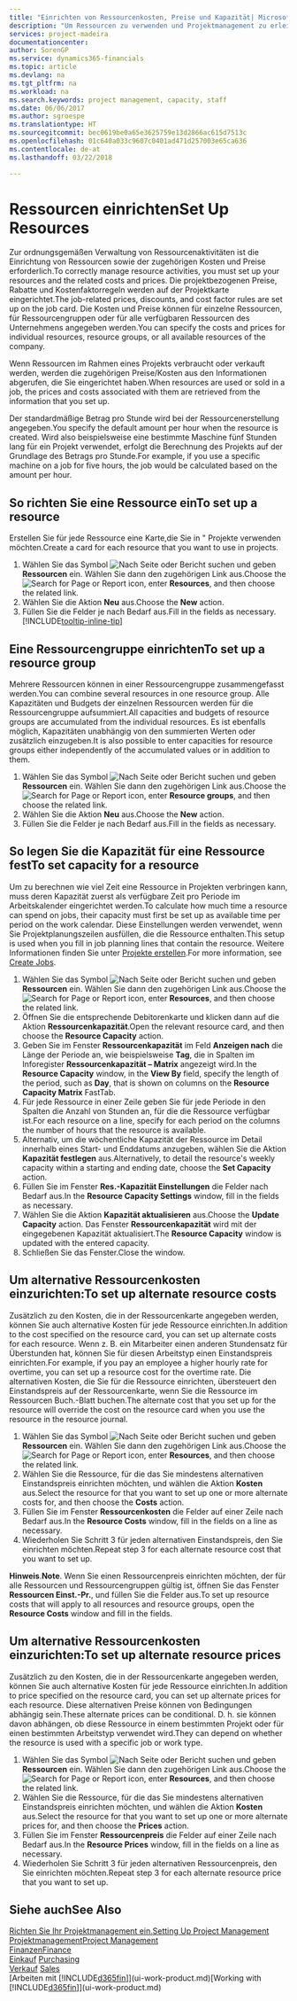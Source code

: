 ```yaml
---
title: "Einrichten von Ressourcenkosten, Preise und Kapazität| Microsoft Docs"
description: "Um Ressourcen zu verwenden und Projektmanagement zu erleichtern, können Sie Kosten und Preisen für einzelne Ressourcen oder Ressourcengruppen angeben und die die Ressourcenkapazität festlegen."
services: project-madeira
documentationcenter: 
author: SorenGP
ms.service: dynamics365-financials
ms.topic: article
ms.devlang: na
ms.tgt_pltfrm: na
ms.workload: na
ms.search.keywords: project management, capacity, staff
ms.date: 06/06/2017
ms.author: sgroespe
ms.translationtype: HT
ms.sourcegitcommit: bec0619be0a65e3625759e13d2866ac615d7513c
ms.openlocfilehash: 01c640a033c9607c0401ad471d257003e65ca636
ms.contentlocale: de-at
ms.lasthandoff: 03/22/2018

---
```

# <a name="set-up-resources"></a><span data-ttu-id="32cdd-103">Ressourcen einrichten</span><span class="sxs-lookup"><span data-stu-id="32cdd-103">Set Up Resources</span></span>
<span data-ttu-id="32cdd-104">Zur ordnungsgemäßen Verwaltung von Ressourcenaktivitäten ist die Einrichtung von Ressourcen sowie der zugehörigen Kosten und Preise erforderlich.</span><span class="sxs-lookup"><span data-stu-id="32cdd-104">To correctly manage resource activities, you must set up your resources and the related costs and prices.</span></span> <span data-ttu-id="32cdd-105">Die projektbezogenen Preise, Rabatte und Kostenfaktorregeln werden auf der Projektkarte eingerichtet.</span><span class="sxs-lookup"><span data-stu-id="32cdd-105">The job-related prices, discounts, and cost factor rules are set up on the job card.</span></span> <span data-ttu-id="32cdd-106">Die Kosten und Preise können für einzelne Ressourcen, für Ressourcengruppen oder für alle verfügbaren Ressourcen des Unternehmens angegeben werden.</span><span class="sxs-lookup"><span data-stu-id="32cdd-106">You can specify the costs and prices for individual resources, resource groups, or all available resources of the company.</span></span>

<span data-ttu-id="32cdd-107">Wenn Ressourcen im Rahmen eines Projekts verbraucht oder verkauft werden, werden die zugehörigen Preise/Kosten aus den Informationen abgerufen, die Sie eingerichtet haben.</span><span class="sxs-lookup"><span data-stu-id="32cdd-107">When resources are used or sold in a job, the prices and costs associated with them are retrieved from the information that you set up.</span></span>

<span data-ttu-id="32cdd-108">Der standardmäßige Betrag pro Stunde wird bei der Ressourcenerstellung angegeben.</span><span class="sxs-lookup"><span data-stu-id="32cdd-108">You specify the default amount per hour when the resource is created.</span></span> <span data-ttu-id="32cdd-109">Wird also beispielsweise eine bestimmte Maschine fünf Stunden lang für ein Projekt verwendet, erfolgt die Berechnung des Projekts auf der Grundlage des Betrags pro Stunde.</span><span class="sxs-lookup"><span data-stu-id="32cdd-109">For example, if you use a specific machine on a job for five hours, the job would be calculated based on the amount per hour.</span></span>

## <a name="to-set-up-a-resource"></a><span data-ttu-id="32cdd-110">So richten Sie eine Ressource ein</span><span class="sxs-lookup"><span data-stu-id="32cdd-110">To set up a resource</span></span>
<span data-ttu-id="32cdd-111">Erstellen Sie für jede Ressource eine Karte,die Sie in " Projekte verwenden möchten.</span><span class="sxs-lookup"><span data-stu-id="32cdd-111">Create a card for each resource that you want to use in projects.</span></span>

1. <span data-ttu-id="32cdd-112">Wählen Sie das Symbol ![Nach Seite oder Bericht suchen](media/ui-search/search_small.png "Nach Seite oder Bericht suchen") und geben **Ressourcen** ein. Wählen Sie dann den zugehörigen Link aus.</span><span class="sxs-lookup"><span data-stu-id="32cdd-112">Choose the ![Search for Page or Report](media/ui-search/search_small.png "Search for Page or Report icon") icon, enter **Resources**, and then choose the related link.</span></span>
2. <span data-ttu-id="32cdd-113">Wählen Sie die Aktion **Neu** aus.</span><span class="sxs-lookup"><span data-stu-id="32cdd-113">Choose the **New** action.</span></span>
3. <span data-ttu-id="32cdd-114">Füllen Sie die Felder je nach Bedarf aus.</span><span class="sxs-lookup"><span data-stu-id="32cdd-114">Fill in the fields as necessary.</span></span> [!INCLUDE[tooltip-inline-tip](includes/tooltip-inline-tip_md.md)]  

## <a name="to-set-up-a-resource-group"></a><span data-ttu-id="32cdd-115">Eine Ressourcengruppe einrichten</span><span class="sxs-lookup"><span data-stu-id="32cdd-115">To set up a resource group</span></span>
<span data-ttu-id="32cdd-116">Mehrere Ressourcen können in einer Ressourcengruppe zusammengefasst werden.</span><span class="sxs-lookup"><span data-stu-id="32cdd-116">You can combine several resources in one resource group.</span></span> <span data-ttu-id="32cdd-117">Alle Kapazitäten und Budgets der einzelnen Ressourcen werden für die Ressourcengruppe aufsummiert.</span><span class="sxs-lookup"><span data-stu-id="32cdd-117">All capacities and budgets of resource groups are accumulated from the individual resources.</span></span> <span data-ttu-id="32cdd-118">Es ist ebenfalls möglich, Kapazitäten unabhängig von den summierten Werten oder zusätzlich einzugeben.</span><span class="sxs-lookup"><span data-stu-id="32cdd-118">It is also possible to enter capacities for resource groups either independently of the accumulated values or in addition to them.</span></span>

1. <span data-ttu-id="32cdd-119">Wählen Sie das Symbol ![Nach Seite oder Bericht suchen](media/ui-search/search_small.png "Nach Seite oder Bericht suchen") und geben **Ressourcen** ein. Wählen Sie dann den zugehörigen Link aus.</span><span class="sxs-lookup"><span data-stu-id="32cdd-119">Choose the ![Search for Page or Report](media/ui-search/search_small.png "Search for Page or Report icon") icon, enter **Resource groups**, and then choose the related link.</span></span>
2. <span data-ttu-id="32cdd-120">Wählen Sie die Aktion **Neu** aus.</span><span class="sxs-lookup"><span data-stu-id="32cdd-120">Choose the **New** action.</span></span>
3. <span data-ttu-id="32cdd-121">Füllen Sie die Felder je nach Bedarf aus.</span><span class="sxs-lookup"><span data-stu-id="32cdd-121">Fill in the fields as necessary.</span></span>

## <a name="to-set-capacity-for-a-resource"></a><span data-ttu-id="32cdd-122">So legen Sie die Kapazität für eine Ressource fest</span><span class="sxs-lookup"><span data-stu-id="32cdd-122">To set capacity for a resource</span></span>
<span data-ttu-id="32cdd-123">Um zu berechnen wie viel Zeit eine Ressource in Projekten verbringen kann, muss deren Kapazität zuerst als verfügbare Zeit pro Periode im Arbeitskalender eingerichtet werden.</span><span class="sxs-lookup"><span data-stu-id="32cdd-123">To calculate how much time a resource can spend on jobs, their capacity must first be set up as available time per period on the work calendar.</span></span> <span data-ttu-id="32cdd-124">Diese Einstellungen werden verwendet, wenn Sie Projektplanungszeilen ausfüllen, die die Ressource enthalten.</span><span class="sxs-lookup"><span data-stu-id="32cdd-124">This setup is used when you fill in job planning lines that contain the resource.</span></span> <span data-ttu-id="32cdd-125">Weitere Informationen finden Sie unter  [Projekte erstellen](projects-how-create-jobs.md).</span><span class="sxs-lookup"><span data-stu-id="32cdd-125">For more information, see [Create Jobs](projects-how-create-jobs.md).</span></span>

1. <span data-ttu-id="32cdd-126">Wählen Sie das Symbol ![Nach Seite oder Bericht suchen](media/ui-search/search_small.png "Nach Seite oder Bericht suchen") und geben **Ressourcen** ein. Wählen Sie dann den zugehörigen Link aus.</span><span class="sxs-lookup"><span data-stu-id="32cdd-126">Choose the ![Search for Page or Report](media/ui-search/search_small.png "Search for Page or Report icon") icon, enter **Resources**, and then choose the related link.</span></span>
2. <span data-ttu-id="32cdd-127">Öffnen Sie die entsprechende Debitorenkarte und klicken dann auf die Aktion **Ressourcenkapazität**.</span><span class="sxs-lookup"><span data-stu-id="32cdd-127">Open the relevant resource card, and then choose the **Resource Capacity** action.</span></span>
3. <span data-ttu-id="32cdd-128">Geben Sie im Fenster **Ressourcenkapazität** im Feld **Anzeigen nach** die Länge der Periode an, wie beispielsweise **Tag**, die in Spalten im Inforegister **Ressourcenkapazität – Matrix** angezeigt wird.</span><span class="sxs-lookup"><span data-stu-id="32cdd-128">In the **Resource Capacity** window, in the **View By** field, specify the length of the period, such as **Day**, that is shown on columns on the **Resource Capacity Matrix** FastTab.</span></span>
4. <span data-ttu-id="32cdd-129">Für jede Ressource in einer Zeile geben Sie für jede Periode in den Spalten die Anzahl von Stunden an, für die die Ressource verfügbar ist.</span><span class="sxs-lookup"><span data-stu-id="32cdd-129">For each resource on a line, specify for each period on the columns the number of hours that the resource is available.</span></span>
5. <span data-ttu-id="32cdd-130">Alternativ, um die wöchentliche Kapazität der Ressource im Detail innerhalb eines Start- und Enddatums anzugeben, wählen Sie die Aktion **Kapazität festlegen** aus.</span><span class="sxs-lookup"><span data-stu-id="32cdd-130">Alternatively, to detail the resource's weekly capacity within a starting and ending date, choose the **Set Capacity** action.</span></span>
6. <span data-ttu-id="32cdd-131">Füllen Sie im Fenster **Res.-Kapazität Einstellungen** die Felder nach Bedarf aus.</span><span class="sxs-lookup"><span data-stu-id="32cdd-131">In the **Resource Capacity Settings** window, fill in the fields as necessary.</span></span>
7. <span data-ttu-id="32cdd-132">Wählen Sie die Aktion **Kapazität aktualisieren** aus.</span><span class="sxs-lookup"><span data-stu-id="32cdd-132">Choose the **Update Capacity** action.</span></span> <span data-ttu-id="32cdd-133">Das Fenster **Ressourcenkapazität** wird mit der eingegebenen Kapazität aktualisiert.</span><span class="sxs-lookup"><span data-stu-id="32cdd-133">The **Resource Capacity** window is updated with the entered capacity.</span></span>
8. <span data-ttu-id="32cdd-134">Schließen Sie das Fenster.</span><span class="sxs-lookup"><span data-stu-id="32cdd-134">Close the window.</span></span>

## <a name="to-set-up-alternate-resource-costs"></a><span data-ttu-id="32cdd-135">Um alternative Ressourcenkosten einzurichten:</span><span class="sxs-lookup"><span data-stu-id="32cdd-135">To set up alternate resource costs</span></span>
<span data-ttu-id="32cdd-136">Zusätzlich zu den Kosten, die in der Ressourcenkarte angegeben werden, können Sie auch alternative Kosten für jede Ressource einrichten.</span><span class="sxs-lookup"><span data-stu-id="32cdd-136">In addition to the cost specified on the resource card, you can set up alternate costs for each resource.</span></span> <span data-ttu-id="32cdd-137">Wenn z. B. ein Mitarbeiter einen anderen Stundensatz für Überstunden hat, können Sie für diesen Arbeitstyp einen Einstandspreis einrichten.</span><span class="sxs-lookup"><span data-stu-id="32cdd-137">For example, if you pay an employee a higher hourly rate for overtime, you can set up a resource cost for the overtime rate.</span></span> <span data-ttu-id="32cdd-138">Die alternativen Kosten, die Sie für die Ressource einrichten, übersteuert den Einstandspreis auf der Ressourcenkarte, wenn Sie die Ressource im Ressourcen Buch.-Blatt buchen.</span><span class="sxs-lookup"><span data-stu-id="32cdd-138">The alternate cost that you set up for the resource will override the cost on the resource card when you use the resource in the resource journal.</span></span>

1. <span data-ttu-id="32cdd-139">Wählen Sie das Symbol ![Nach Seite oder Bericht suchen](media/ui-search/search_small.png "Nach Seite oder Bericht suchen") und geben **Ressourcen** ein. Wählen Sie dann den zugehörigen Link aus.</span><span class="sxs-lookup"><span data-stu-id="32cdd-139">Choose the ![Search for Page or Report](media/ui-search/search_small.png "Search for Page or Report icon") icon, enter **Resources**, and then choose the related link.</span></span>  
2. <span data-ttu-id="32cdd-140">Wählen Sie die Ressource, für die das Sie mindestens alternativen Einstandspreis einrichten möchten, und wählen die Aktion **Kosten** aus.</span><span class="sxs-lookup"><span data-stu-id="32cdd-140">Select the resource for that you want to set up one or more alternate costs for, and then choose the **Costs** action.</span></span>  
3. <span data-ttu-id="32cdd-141">Füllen Sie im Fenster **Ressourcenkosten** die Felder auf einer Zeile nach Bedarf aus.</span><span class="sxs-lookup"><span data-stu-id="32cdd-141">In the **Resource Costs** window, fill in the fields on a line as necessary.</span></span>  
4. <span data-ttu-id="32cdd-142">Wiederholen Sie Schritt 3 für jeden alternativen Einstandspreis, den Sie einrichten möchten.</span><span class="sxs-lookup"><span data-stu-id="32cdd-142">Repeat step 3 for each alternate resource cost that you want to set up.</span></span>

<span data-ttu-id="32cdd-143">**Hinweis**.</span><span class="sxs-lookup"><span data-stu-id="32cdd-143">**Note**.</span></span> <span data-ttu-id="32cdd-144">Wenn Sie einen Ressourcenpreis einrichten möchten, der für alle Ressourcen und Ressourcengruppen gültig ist, öffnen Sie das Fenster **Ressourcen Einst.-Pr.**, und füllen Sie die Felder aus.</span><span class="sxs-lookup"><span data-stu-id="32cdd-144">To set up resource costs that will apply to all resources and resource groups, open the **Resource Costs** window and fill in the fields.</span></span>

## <a name="to-set-up-alternate-resource-prices"></a><span data-ttu-id="32cdd-145">Um alternative Ressourcenkosten einzurichten:</span><span class="sxs-lookup"><span data-stu-id="32cdd-145">To set up alternate resource prices</span></span>
<span data-ttu-id="32cdd-146">Zusätzlich zu den Kosten, die in der Ressourcenkarte angegeben werden, können Sie auch alternative Kosten für jede Ressource einrichten.</span><span class="sxs-lookup"><span data-stu-id="32cdd-146">In addition to price specified on the resource card, you can set up alternate prices for each resource.</span></span> <span data-ttu-id="32cdd-147">Diese alternativen Preise können von Bedingungen abhängig sein.</span><span class="sxs-lookup"><span data-stu-id="32cdd-147">These alternate prices can be conditional.</span></span> <span data-ttu-id="32cdd-148">D. h. sie können davon abhängen, ob diese Ressource in einem bestimmten Projekt oder für einen bestimmten Arbeitstyp verwendet wird.</span><span class="sxs-lookup"><span data-stu-id="32cdd-148">They can depend on whether the resource is used with a specific job or work type.</span></span>

1. <span data-ttu-id="32cdd-149">Wählen Sie das Symbol ![Nach Seite oder Bericht suchen](media/ui-search/search_small.png "Nach Seite oder Bericht suchen") und geben **Ressourcen** ein. Wählen Sie dann den zugehörigen Link aus.</span><span class="sxs-lookup"><span data-stu-id="32cdd-149">Choose the ![Search for Page or Report](media/ui-search/search_small.png "Search for Page or Report icon") icon, enter **Resources**, and then choose the related link.</span></span>
2. <span data-ttu-id="32cdd-150">Wählen Sie die Ressource, für die das Sie mindestens alternativen Einstandspreis einrichten möchten, und wählen die Aktion **Kosten** aus.</span><span class="sxs-lookup"><span data-stu-id="32cdd-150">Select the resource for that you want to set up one or more alternate prices for, and then choose the **Prices** action.</span></span>
3. <span data-ttu-id="32cdd-151">Füllen Sie im Fenster **Ressourcenpreis** die Felder auf einer Zeile nach Bedarf aus.</span><span class="sxs-lookup"><span data-stu-id="32cdd-151">In the **Resource Prices** window, fill in the fields on a line as necessary.</span></span>
4. <span data-ttu-id="32cdd-152">Wiederholen Sie Schritt 3 für jeden alternativen Ressourcenpreis, den Sie einrichten möchten.</span><span class="sxs-lookup"><span data-stu-id="32cdd-152">Repeat step 3 for each alternate resource price that you want to set up.</span></span>

## <a name="see-also"></a><span data-ttu-id="32cdd-153">Siehe auch</span><span class="sxs-lookup"><span data-stu-id="32cdd-153">See Also</span></span>
[<span data-ttu-id="32cdd-154">Richten Sie Ihr Projektmanagement ein.</span><span class="sxs-lookup"><span data-stu-id="32cdd-154">Setting Up Project Management</span></span>](projects-setup-projects.md)  
[<span data-ttu-id="32cdd-155">Projektmanagement</span><span class="sxs-lookup"><span data-stu-id="32cdd-155">Project Management</span></span>](projects-manage-projects.md)  
[<span data-ttu-id="32cdd-156">Finanzen</span><span class="sxs-lookup"><span data-stu-id="32cdd-156">Finance</span></span>](finance.md)  
<span data-ttu-id="32cdd-157">[Einkauf](purchasing-manage-purchasing.md)       </span><span class="sxs-lookup"><span data-stu-id="32cdd-157">[Purchasing](purchasing-manage-purchasing.md)       </span></span>  
<span data-ttu-id="32cdd-158">[Verkauf](sales-manage-sales.md)    </span><span class="sxs-lookup"><span data-stu-id="32cdd-158">[Sales](sales-manage-sales.md)    </span></span>  
<span data-ttu-id="32cdd-159">[Arbeiten mit [!INCLUDE[d365fin](includes/d365fin_md.md)]](ui-work-product.md)</span><span class="sxs-lookup"><span data-stu-id="32cdd-159">[Working with [!INCLUDE[d365fin](includes/d365fin_md.md)]](ui-work-product.md)</span></span>  

